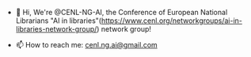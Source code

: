 - 👋 Hi, We're @CENL-NG-AI, the Conference of European National Librarians "AI in libraries"(https://www.cenl.org/networkgroups/ai-in-libraries-network-group/) network group!



- 📫 How to reach me: cenl.ng.ai@gmail.com

<!---
CENL-NG-AI/CENL-NG-AI is a ✨ special ✨ repository because its `README.md` (this file) appears on your GitHub profile.
You can click the Preview link to take a look at your changes.
--->
